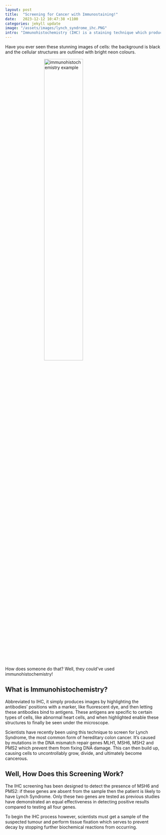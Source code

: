 ```yaml
---
layout: post
title:  "Screening for Cancer with Immunostaining!"
date:   2023-12-12 10:47:38 +1100
categories: jekyll update
image: "/assets/images/lynch_syndrome_ihc.PNG"
intro: "Immunohistochemistry (IHC) is a staining technique which produces stunning pictures that can reveal the presence of an ugly disease."
---
```

Have you ever seen these stunning images of cells: the background is black and the cellular structures are outlined with bright neon colours.

<img src="/assets/images/IHC_example.JPG" alt="immunohistochemistry example"
    style=
    "display: block;
    margin-left: auto;
    margin-right: auto;
    width: 50%;"
/>

How does someone do that? Well, they could’ve used immunohistochemistry!

## What is Immunohistochemistry?

Abbreviated to IHC, it simply produces images by highlighting the antibodies’ positions with a marker, like fluorescent dye, and then letting these antibodies bind to antigens. These antigens are specific to certain types of cells, like abnormal heart cells, and when highlighted enable these structures to finally be seen under the microscope.

Scientists have recently been using this technique to screen for Lynch Syndrome, the most common form of hereditary colon cancer. It’s caused by mutations in the DNA mismatch repair genes MLH1, MSH6, MSH2 and PMS2 which prevent them from fixing DNA damage. This can then build up, causing cells to uncontrollably grow, divide, and ultimately become cancerous.

## Well, How Does this Screening Work?
 The IHC screening has been designed to detect the presence of MSH6 and PMS2: if these genes are absent from the sample then the patient is likely to have Lynch Syndrome. Only these two genes are tested as previous studies have demonstrated an equal effectiveness in detecting positive results compared to testing all four genes.

To begin the IHC process however, scientists must get a sample of the suspected tumour and perform tissue fixation which serves to prevent decay by stopping further biochemical reactions from occurring. 
